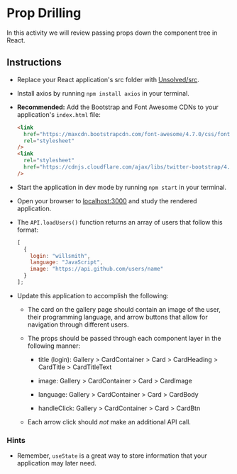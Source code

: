 # Prop Drilling

In this activity we will review passing props down the component tree in React.

## Instructions

* Replace your React application's src folder with [Unsolved/src](Unsolved/src).

* Install axios by running `npm install axios` in your terminal.

* **Recommended:** Add the Bootstrap and Font Awesome CDNs to your application's `index.html` file:

  ```html
  <link
    href="https://maxcdn.bootstrapcdn.com/font-awesome/4.7.0/css/font-awesome.min.css"
    rel="stylesheet"
  />
  <link
    rel="stylesheet"
    href="https://cdnjs.cloudflare.com/ajax/libs/twitter-bootstrap/4.0.0/css/bootstrap.min.css"
  />
  ```

* Start the application in dev mode by running `npm start` in your terminal.

* Open your browser to [localhost:3000](http://localhost:3000) and study the rendered application.

* The `API.loadUsers()` function returns an array of users that follow this format:

  ```js
  [
    {
      login: "willsmith",
      language: "JavaScript",
      image: "https://api.github.com/users/name"
    }
  ];
  ```

* Update this application to accomplish the following:

  * The card on the gallery page should contain an image of the user, their programming language, and arrow buttons that allow for navigation through different users.

  * The props should be passed through each component layer in the following manner:

    * title (login): Gallery > CardContainer > Card > CardHeading > CardTitle > CardTitleText

    * image: Gallery > CardContainer > Card > CardImage

    * language: Gallery > CardContainer > Card > CardBody

    * handleClick: Gallery > CardContainer > Card > CardBtn

  * Each arrow click should _not_ make an additional API call.

### Hints

* Remember, `useState` is a great way to store information that your application may later need.
